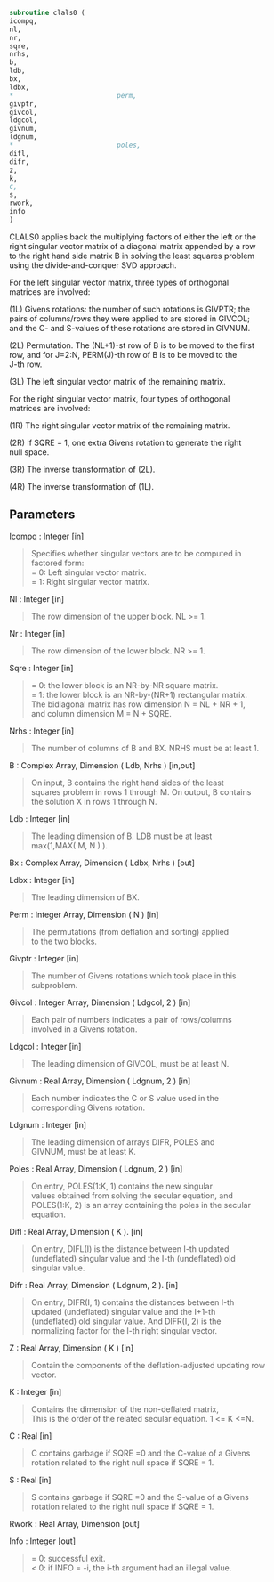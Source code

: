 ```fortran  
subroutine clals0 (  
icompq,  
nl,  
nr,  
sqre,  
nrhs,  
b,  
ldb,  
bx,  
ldbx,  
*                          perm,  
givptr,  
givcol,  
ldgcol,  
givnum,  
ldgnum,  
*                          poles,  
difl,  
difr,  
z,  
k,  
c,  
s,  
rwork,  
info  
)  
```  
  
CLALS0 applies back the multiplying factors of either the left or the  
right singular vector matrix of a diagonal matrix appended by a row  
to the right hand side matrix B in solving the least squares problem  
using the divide-and-conquer SVD approach.  
  
For the left singular vector matrix, three types of orthogonal  
matrices are involved:  
  
(1L) Givens rotations: the number of such rotations is GIVPTR; the  
pairs of columns/rows they were applied to are stored in GIVCOL;  
and the C- and S-values of these rotations are stored in GIVNUM.  
  
(2L) Permutation. The (NL+1)-st row of B is to be moved to the first  
row, and for J=2:N, PERM(J)-th row of B is to be moved to the  
J-th row.  
  
(3L) The left singular vector matrix of the remaining matrix.  
  
For the right singular vector matrix, four types of orthogonal  
matrices are involved:  
  
(1R) The right singular vector matrix of the remaining matrix.  
  
(2R) If SQRE = 1, one extra Givens rotation to generate the right  
null space.  
  
(3R) The inverse transformation of (2L).  
  
(4R) The inverse transformation of (1L).  
  
## Parameters  
Icompq : Integer [in]  
> Specifies whether singular vectors are to be computed in  
> factored form:  
> = 0: Left singular vector matrix.  
> = 1: Right singular vector matrix.  
  
Nl : Integer [in]  
> The row dimension of the upper block. NL >= 1.  
  
Nr : Integer [in]  
> The row dimension of the lower block. NR >= 1.  
  
Sqre : Integer [in]  
> = 0: the lower block is an NR-by-NR square matrix.  
> = 1: the lower block is an NR-by-(NR+1) rectangular matrix.  
> The bidiagonal matrix has row dimension N = NL + NR + 1,  
> and column dimension M = N + SQRE.  
  
Nrhs : Integer [in]  
> The number of columns of B and BX. NRHS must be at least 1.  
  
B : Complex Array, Dimension ( Ldb, Nrhs ) [in,out]  
> On input, B contains the right hand sides of the least  
> squares problem in rows 1 through M. On output, B contains  
> the solution X in rows 1 through N.  
  
Ldb : Integer [in]  
> The leading dimension of B. LDB must be at least  
> max(1,MAX( M, N ) ).  
  
Bx : Complex Array, Dimension ( Ldbx, Nrhs ) [out]  
  
Ldbx : Integer [in]  
> The leading dimension of BX.  
  
Perm : Integer Array, Dimension ( N ) [in]  
> The permutations (from deflation and sorting) applied  
> to the two blocks.  
  
Givptr : Integer [in]  
> The number of Givens rotations which took place in this  
> subproblem.  
  
Givcol : Integer Array, Dimension ( Ldgcol, 2 ) [in]  
> Each pair of numbers indicates a pair of rows/columns  
> involved in a Givens rotation.  
  
Ldgcol : Integer [in]  
> The leading dimension of GIVCOL, must be at least N.  
  
Givnum : Real Array, Dimension ( Ldgnum, 2 ) [in]  
> Each number indicates the C or S value used in the  
> corresponding Givens rotation.  
  
Ldgnum : Integer [in]  
> The leading dimension of arrays DIFR, POLES and  
> GIVNUM, must be at least K.  
  
Poles : Real Array, Dimension ( Ldgnum, 2 ) [in]  
> On entry, POLES(1:K, 1) contains the new singular  
> values obtained from solving the secular equation, and  
> POLES(1:K, 2) is an array containing the poles in the secular  
> equation.  
  
Difl : Real Array, Dimension ( K ). [in]  
> On entry, DIFL(I) is the distance between I-th updated  
> (undeflated) singular value and the I-th (undeflated) old  
> singular value.  
  
Difr : Real Array, Dimension ( Ldgnum, 2 ). [in]  
> On entry, DIFR(I, 1) contains the distances between I-th  
> updated (undeflated) singular value and the I+1-th  
> (undeflated) old singular value. And DIFR(I, 2) is the  
> normalizing factor for the I-th right singular vector.  
  
Z : Real Array, Dimension ( K ) [in]  
> Contain the components of the deflation-adjusted updating row  
> vector.  
  
K : Integer [in]  
> Contains the dimension of the non-deflated matrix,  
> This is the order of the related secular equation. 1 <= K <=N.  
  
C : Real [in]  
> C contains garbage if SQRE =0 and the C-value of a Givens  
> rotation related to the right null space if SQRE = 1.  
  
S : Real [in]  
> S contains garbage if SQRE =0 and the S-value of a Givens  
> rotation related to the right null space if SQRE = 1.  
  
Rwork : Real Array, Dimension [out]  
  
Info : Integer [out]  
> = 0:  successful exit.  
> < 0:  if INFO = -i, the i-th argument had an illegal value.  
  
